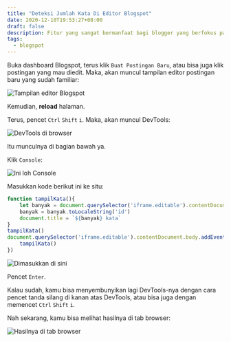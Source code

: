 ```yaml
---
title: "Deteksi Jumlah Kata Di Editor Blogspot"
date: 2020-12-10T19:53:27+08:00
draft: false
description: Fitur yang sangat bermanfaat bagi blogger yang berfokus pada SEO
tags:
  - blogspot
---
```


Buka dashboard Blogspot, terus klik `Buat Postingan Baru`, atau bisa juga klik postingan yang mau diedit. Maka, akan muncul tampilan editor postingan baru yang sudah familiar:

![Tampilan editor Blogspot](https://i.postimg.cc/Z5CJg3jL/Screenshot-2020-12-10-19-56-20.png)

Kemudian, **reload** halaman.

Terus, pencet `Ctrl` `Shift` `i`. Maka, akan muncul DevTools:

![DevTools di browser](https://i.postimg.cc/76D8xT1d/Screenshot-2020-12-10-19-58-51.png)

Itu munculnya di bagian bawah ya.

Klik `Console`:

![Ini loh Console](https://i.postimg.cc/9fkbb30p/Screenshot-2020-12-10-19-58-51.png)

Masukkan kode berikut ini ke situ:

```javascript
function tampilKata(){
	let banyak = document.querySelector('iframe.editable').contentDocument.body.innerText.split(' ').length
	banyak = banyak.toLocaleString('id')
	document.title = `${banyak} kata`
}
tampilKata()
document.querySelector('iframe.editable').contentDocument.body.addEventListener('keyup', () => {
	tampilKata()
})
```

![Dimasukkan di sini](https://i.postimg.cc/J4KbKwdk/Screenshot-2020-12-10-20-04-51.png)

Pencet `Enter`.

Kalau sudah, kamu bisa menyembunyikan lagi DevTools-nya dengan cara pencet tanda silang di kanan atas DevTools, atau bisa juga dengan memencet `Ctrl` `Shift` `i`.

Nah sekarang, kamu bisa melihat hasilnya di tab browser:

![Hasilnya di tab browser](https://i.postimg.cc/cHRSGBVV/Screenshot-2020-12-10-20-17-18.png)